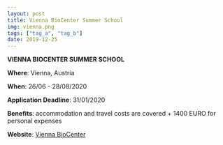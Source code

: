 ```yaml
---
layout: post
title: Vienna BioCenter Summer School 
img: vienna.png
tags: ["tag_a", "tag_b"]
date: 2019-12-25
---
```


**VIENNA BIOCENTER SUMMER SCHOOL**

**Where**: Vienna, Austria  

**When**: 26/06 - 28/08/2020

**Application Deadline**: 31/01/2020

**Benefits**: accommodation and travel costs are covered + 1400 EURO for personal expenses

**Website**: [Vienna BioCenter](https://training.vbc.ac.at/summer-school/programme-description/)


